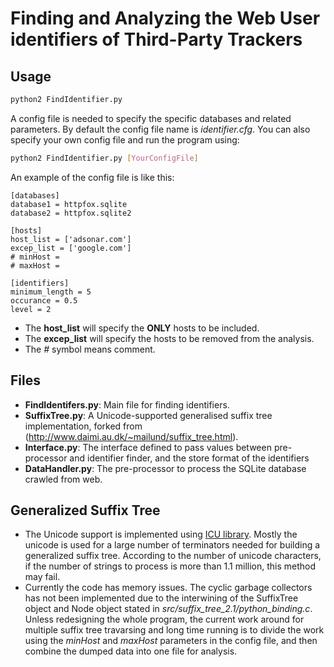 Finding and Analyzing the Web User identifiers of Third-Party Trackers
======================================================================

Usage
-----
```Bash
python2 FindIdentifier.py
```
A config file is needed to specify the specific databases and related parameters. By default the config file name is *identifier.cfg*. You can also specify your own config file and run the program using:
```Bash
python2 FindIdentifier.py [YourConfigFile]
```
An example of the config file is like this:
```
[databases]
database1 = httpfox.sqlite
database2 = httpfox.sqlite2

[hosts]
host_list = ['adsonar.com']
excep_list = ['google.com']
# minHost = 
# maxHost = 

[identifiers]
minimum_length = 5
occurance = 0.5
level = 2
```
* The **host_list** will specify the **ONLY** hosts to be included.
* The **excep_list** will specify the hosts to be removed from the analysis.
* The *#* symbol means comment.

Files
-----
* **FindIdentifers.py**: Main file for finding identifiers.
* **SuffixTree.py**: A Unicode-supported generalised suffix tree implementation, forked from (http://www.daimi.au.dk/~mailund/suffix_tree.html).
* **Interface.py**: The interface defined to pass values between pre-processor and identifier finder, and the store format of the identifiers
* **DataHandler.py**: The pre-processor to process the SQLite database crawled from web.

Generalized Suffix Tree
-----------------------
* The Unicode support is implemented using [ICU library](http://site.icu-project.org/). Mostly the unicode is used for a large number of terminators needed for building a generalized suffix tree. According to the number of unicode characters, if the number of strings to process is more than 1.1 million, this method may fail.
* Currently the code has memory issues. The cyclic garbage collectors has not been implemented due to the interwining of the SuffixTree object and Node object stated in *src/suffix_tree_2.1/python_binding.c*. Unless redesigning the whole program, the current work around for multiple suffix tree travarsing and long time running is to divide the work using the *minHost* and *maxHost* parameters in the config file, and then combine the dumped data into one file for analysis.
    
